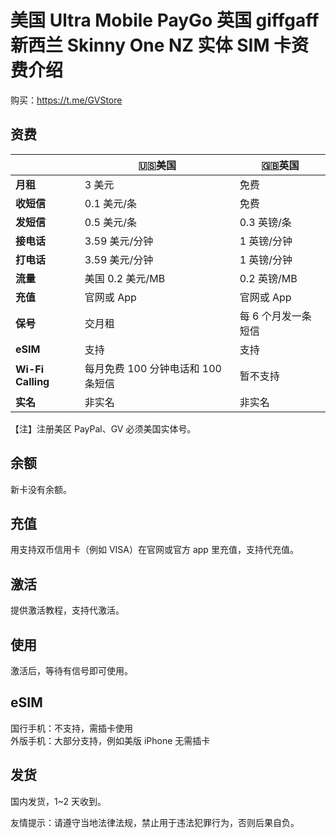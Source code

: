 # 美国 Ultra Mobile PayGo 英国 giffgaff 新西兰 Skinny One NZ 实体 SIM 卡资费介绍

购买：https://t.me/GVStore

## 资费

|   |  🇺🇸美国 | 🇬🇧英国| 
|  ----  | ----  |----  | 
|  **月租**  | 3 美元 |免费  | 
|  **收短信**|   0.1 美元/条   |免费  | 
|  **发短信** |   0.5 美元/条   |0.3 英镑/条 | 
| **接电话** | 3.59 美元/分钟    |1 英镑/分钟  | 
| **打电话** | 3.59 美元/分钟    |1 英镑/分钟  
|**流量**|美国 0.2 美元/MB|0.2 英镑/MB|
|**充值**|官网或 App		|官网或 App|
|**保号**|交月租|每 6 个月发一条短信|
|**eSIM**|支持|支持|
|**Wi-Fi Calling**|每月免费 100 分钟电话和 100 条短信|暂不支持|
|**实名**|非实名		|非实名		|

【注】注册美区 PayPal、GV 必须美国实体号。

## 余额
新卡没有余额。

## 充值
用支持双币信用卡（例如 VISA）在官网或官方 app 里充值，支持代充值。

## 激活
提供激活教程，支持代激活。

## 使用
激活后，等待有信号即可使用。

## eSIM
国行手机：不支持，需插卡使用\
外版手机：大部分支持，例如美版 iPhone 无需插卡

## 发货
国内发货，1~2 天收到。

友情提示：请遵守当地法律法规，禁止用于违法犯罪行为，否则后果自负。
